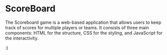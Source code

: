 # ScoreBoard
The Scoreboard game is a web-based application that allows users to keep track of scores for multiple players or teams. 
It consists of three main components: HTML for the structure, CSS for the styling, and JavaScript for the interactivity.

:)
